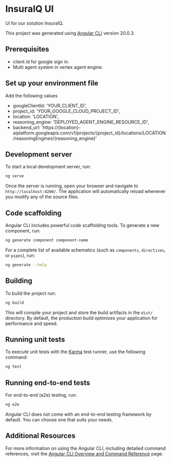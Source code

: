 # InsuraIQ UI

Ui for our solution InsuraIQ.

This project was generated using [Angular CLI](https://github.com/angular/angular-cli) version 20.0.3.

## Prerequisites

- client id for google sign in.
- Multi agent system in vertex agent engine.

## Set up your environment file

Add the following values

- googleClientId: 'YOUR_CLIENT_ID',
- project_id: 'YOUR_GOOGLE_CLOUD_PROJECT_ID',
- location: 'LOCATION',
- reasoning_engine: 'DEPLOYED_AGENT_ENGINE_RESOURCE_ID',
- backend_url: 'https://{location}-aiplatform.googleapis.com/v1/projects/{project_id}/locations/LOCATION/reasoningEngines/{reasoning_engine}'

## Development server

To start a local development server, run:

```bash
ng serve
```

Once the server is running, open your browser and navigate to `http://localhost:4200/`. The application will automatically reload whenever you modify any of the source files.

## Code scaffolding

Angular CLI includes powerful code scaffolding tools. To generate a new component, run:

```bash
ng generate component component-name
```

For a complete list of available schematics (such as `components`, `directives`, or `pipes`), run:

```bash
ng generate --help
```

## Building

To build the project run:

```bash
ng build
```

This will compile your project and store the build artifacts in the `dist/` directory. By default, the production build optimizes your application for performance and speed.

## Running unit tests

To execute unit tests with the [Karma](https://karma-runner.github.io) test runner, use the following command:

```bash
ng test
```

## Running end-to-end tests

For end-to-end (e2e) testing, run:

```bash
ng e2e
```

Angular CLI does not come with an end-to-end testing framework by default. You can choose one that suits your needs.

## Additional Resources

For more information on using the Angular CLI, including detailed command references, visit the [Angular CLI Overview and Command Reference](https://angular.dev/tools/cli) page.
